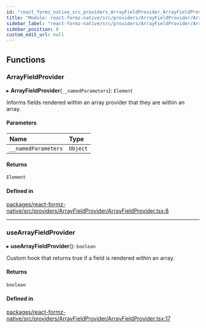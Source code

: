 ```yaml
---
id: "react_formz_native_src_providers_ArrayFieldProvider_ArrayFieldProvider"
title: "Module: react-formz-native/src/providers/ArrayFieldProvider/ArrayFieldProvider"
sidebar_label: "react-formz-native/src/providers/ArrayFieldProvider/ArrayFieldProvider"
sidebar_position: 0
custom_edit_url: null
---
```


## Functions

### ArrayFieldProvider

▸ **ArrayFieldProvider**(`__namedParameters`): `Element`

Informs fields rendered within an array provider that they are within an array.

#### Parameters

| Name | Type |
| :------ | :------ |
| `__namedParameters` | `Object` |

#### Returns

`Element`

#### Defined in

[packages/react-formz-native/src/providers/ArrayFieldProvider/ArrayFieldProvider.tsx:8](https://github.com/ZerryStack/react-formz/blob/main/packages/react-formz-native/src/providers/ArrayFieldProvider/ArrayFieldProvider.tsx#L8)

___

### useArrayFieldProvider

▸ **useArrayFieldProvider**(): `boolean`

Custom hook that returns true if a field is rendered within an array.

#### Returns

`boolean`

#### Defined in

[packages/react-formz-native/src/providers/ArrayFieldProvider/ArrayFieldProvider.tsx:17](https://github.com/ZerryStack/react-formz/blob/main/packages/react-formz-native/src/providers/ArrayFieldProvider/ArrayFieldProvider.tsx#L17)
